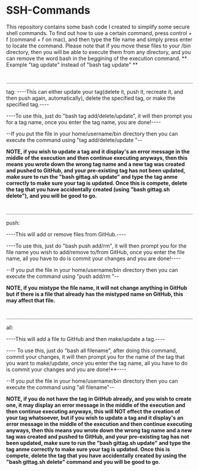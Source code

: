 # SSH-Commands
This repository contains some bash code I created to simplify some secure shell commands. To find out how to use a certain command, press control + f (command + f on mac), and then type the file name and simply press enter to locate the command. Please note that if you move these files to your /bin directory, then you will be able to execute them from any directory, and you can remove the word bash in the beggining of the execution command. 
** Example "tag update" instead of "bash tag update" ** 

             ________________________________________________________________________________
             
tag:
----This can either update your tag(delete it, push it, recreate it, and then push again, automatically), delete the specified tag, or make the specified tag.----

----To use this, just do "bash tag add/delete/update", it will then prompt you for a tag name, once you enter the tag name, you are done!----

--If you put the file in your home/username/bin directory then you can execute the command using "tag add/delete/update "--

**NOTE, if you wish to update a tag and it display's an error message in the middle of the execution and then continue executing anyways, then this means you wrote down the wrong tag name and a new tag was created and pushed to GitHub, and your pre-existing tag has not been updated, make sure to run the "bash gittag.sh update" and type the tag anme correctly to make sure your tag is updated. Once this is compete, delete the tag that you have accidentally created (using "bash gittag.sh delete"), and you will be good to go.** 

             ________________________________________________________________________________
             
push:

----This will add or remove files from GitHub.----

----To use this, just do "bash push add/rm", it will then prompt you for the file name you wish to add/remove to/from GitHub, once you enter the file name, all you have to do is commit your changes and you are done!----

--If you put the file in your home/username/bin directory then you can execute the command using "push add/rm "--

**NOTE, if you mistype the file name, it will not change anything in GitHub but if there is a file that already has the mistyped name on GitHub, this may affect that file.**

             ________________________________________________________________________________
             
all:

----This will add a file to GitHub and then make/update a tag.----

---- To use this, just do "bash all filename", after doing this command, commit your changes, it will then prompt you for the name of the tag that you want to make/update, once you enter the tag name, all you have to do is commit your changes and you are done!**----

--If you put the file in your home/username/bin directory then you can execute the command using "all filename"--

**NOTE, if you do not have the tag in GitHub already, and you wish to create one, it may display an error message in the middle of the execution and then continue executing anyways, this will NOT effect the creation of your tag whatsoever, but if you wish to update a tag and it display's an error message in the middle of the execution and then continue executing anyways, then this means you wrote down the wrong tag name and a new tag was created and pushed to GitHub, and your pre-existing tag has not been updated, make sure to run the "bash gittag.sh update" and type the tag anme correctly to make sure your tag is updated. Once this is compete, delete the tag that you have accidentally created by using the "bash gittag.sh delete" command and you will be good to go.**
